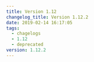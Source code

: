 ```yaml
---
title: Version 1.12
changelog_title: Version 1.12.2
date: 2019-02-14 16:17:05
tags:
  - chagelogs
  - 1.12
  - deprecated
version: 1.12.2
---
```


<script src="https://gist.github.com/spinnaker-release/349d826502e0bc0a3e4a7ec247b9e8b4.js"/>
